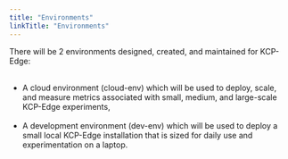 ```yaml
---
title: "Environments"
linkTitle: "Environments"
---
```


There will be 2 environments designed, created, and maintained for KCP-Edge:</br></br>
- A cloud environment (cloud-env) which will be used to deploy, scale, and measure metrics associated with small, medium, and large-scale KCP-Edge experiments,</br></br>
- A development environment (dev-env) which will be used to deploy a small local KCP-Edge installation that is sized for daily use and experimentation on a laptop.</br>
